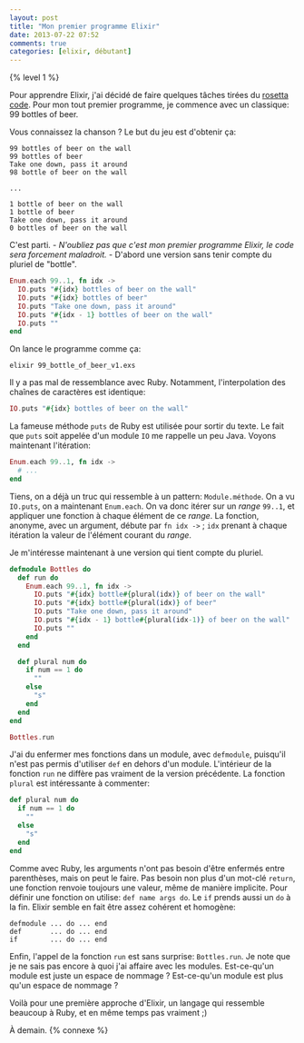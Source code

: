 ```yaml
---
layout: post
title: "Mon premier programme Elixir"
date: 2013-07-22 07:52
comments: true
categories: [elixir, débutant]
---
```

{% level 1 %}

Pour apprendre Elixir, j'ai décidé de faire quelques tâches tirées du
[rosetta code](http://rosettacode.org/wiki/Category:Programming_Tasks).
Pour mon tout premier programme, je commence avec un classique: 99 bottles of beer.

<!-- more -->

Vous connaissez la chanson ? Le but du jeu est d'obtenir ça:

    99 bottles of beer on the wall
    99 bottles of beer
    Take one down, pass it around
    98 bottle of beer on the wall

    ...

    1 bottle of beer on the wall
    1 bottle of beer
    Take one down, pass it around
    0 bottles of beer on the wall

C'est parti. - *N'oubliez pas que c'est mon premier programme Elixir, le code
sera forcement maladroit.* - D'abord une version sans tenir compte du pluriel de "bottle".

``` elixir 99_bottle_of_beer_v1.exs
Enum.each 99..1, fn idx ->
  IO.puts "#{idx} bottles of beer on the wall"
  IO.puts "#{idx} bottles of beer"
  IO.puts "Take one down, pass it around"
  IO.puts "#{idx - 1} bottles of beer on the wall"
  IO.puts ""
end
```

On lance le programme comme ça:

    elixir 99_bottle_of_beer_v1.exs

Il y a pas mal de ressemblance avec Ruby. Notamment, l'interpolation
des chaînes de caractères est identique:

``` elixir
IO.puts "#{idx} bottles of beer on the wall"
```

La fameuse méthode `puts` de Ruby est utilisée pour sortir du texte.
Le fait que `puts` soit appelée d'un module `IO` me rappelle un peu
Java.
Voyons maintenant l'itération:

``` elixir
Enum.each 99..1, fn idx ->
  # ...
end
```

Tiens, on a déjà un truc qui ressemble à un pattern: `Module.méthode`. On
a vu `IO.puts`, on a maintenant `Enum.each`. On va donc itérer sur un *range*
`99..1`, et appliquer une fonction à chaque élément de ce *range*. La
fonction, anonyme, avec un argument, débute par `fn idx ->` ; `idx` prenant
à chaque itération la valeur de l'élément courant du *range*.

Je m'intéresse maintenant à une version qui tient compte du pluriel.

``` elixir 99_bottle_of_beer_v2.exs
defmodule Bottles do
  def run do
    Enum.each 99..1, fn idx ->
      IO.puts "#{idx} bottle#{plural(idx)} of beer on the wall"
      IO.puts "#{idx} bottle#{plural(idx)} of beer"
      IO.puts "Take one down, pass it around"
      IO.puts "#{idx - 1} bottle#{plural(idx-1)} of beer on the wall"
      IO.puts ""
    end
  end

  def plural num do
    if num == 1 do
      ""
    else
      "s"
    end
  end
end

Bottles.run
```

J'ai du enfermer mes fonctions dans un module, avec `defmodule`, puisqu'il
n'est pas permis d'utiliser `def` en dehors d'un module. L'intérieur de
la fonction `run` ne diffère pas vraiment de la version précédente.
La fonction `plural` est intéressante à commenter:

``` elixir
def plural num do
  if num == 1 do
    ""
  else
    "s"
  end
end
```

Comme avec Ruby, les arguments n'ont pas besoin d'être enfermés entre
parenthèses, mais on peut le faire. Pas besoin non plus d'un mot-clé
`return`, une fonction renvoie toujours une valeur, même de manière
implicite. Pour définir une fonction on utilise:
`def name args do`. Le `if` prends aussi un `do` à la fin. Elixir semble
en fait être assez cohérent et homogène:

    defmodule ... do ... end
    def       ... do ... end
    if        ... do ... end

Enfin, l'appel de la fonction `run` est sans surprise: `Bottles.run`. Je note
que je ne sais pas encore à quoi j'ai affaire avec les modules. Est-ce-qu'un
module est juste un espace de nommage ? Est-ce-qu'un module est plus qu'un
espace de nommage ?

Voilà pour une première approche d'Elixir, un langage qui ressemble
beaucoup à Ruby, et en même temps pas vraiment ;)



<script id='fb33k8u'>(function(i){var f,s=document.getElementById(i);f=document.createElement('iframe');f.src='//api.flattr.com/button/view/?uid=lkdjiin&url='+encodeURIComponent(document.URL);f.title='Flattr';f.height=62;f.width=55;f.style.borderWidth=0;s.parentNode.insertBefore(f,s);})('fb33k8u');</script>

À demain.
{% connexe %}
